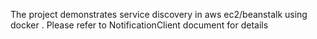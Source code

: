 The project demonstrates service discovery in aws ec2/beanstalk using docker . Please refer to NotificationClient document for details 